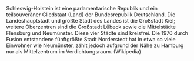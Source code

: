 Schleswig-Holstein ist eine parlamentarische Republik und ein teilsouveräner Gliedstaat (Land) der Bundesrepublik Deutschland. Die Landeshauptstadt und größte Stadt des Landes ist die Großstadt Kiel; weitere Oberzentren sind die Großstadt Lübeck sowie die Mittelstädte Flensburg und Neumünster. Diese vier Städte sind kreisfrei. Die 1970 durch Fusion entstandene fünftgrößte Stadt Norderstedt hat in etwa so viele Einwohner wie Neumünster, zählt jedoch aufgrund der Nähe zu Hamburg nur als Mittelzentrum im Verdichtungsraum. (Wikipedia)

